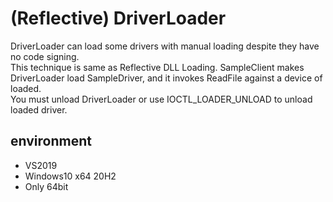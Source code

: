 # (Reflective) DriverLoader
DriverLoader can load some drivers with manual loading despite they have no code signing.  
This technique is same as Reflective DLL Loading.
SampleClient makes DriverLoader load SampleDriver, and it invokes ReadFile against a device of loaded.  
You must unload DriverLoader or use IOCTL_LOADER_UNLOAD to unload loaded driver.

## environment
- VS2019
- Windows10 x64 20H2
- Only 64bit
